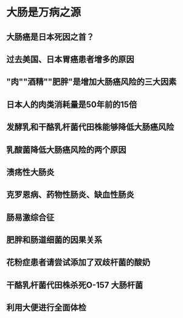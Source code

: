# 大肠是万病之源
## 大肠癌是日本死因之首？
## 过去美国、日本胃癌患者增多的原因
## "肉""酒精""肥胖"是增加大肠癌风险的三大因素
## 日本人的肉类消耗量是50年前的15倍
## 发酵乳和干酪乳杆菌代田株能够降低大肠癌风险
## 乳酸菌降低大肠癌风险的两个原因
## 溃疡性大肠炎
## 克罗恩病、药物性肠炎、缺血性肠炎
## 肠易激综合征
## 肥胖和肠道细菌的因果关系
## 花粉症患者请尝试添加了双歧杆菌的酸奶
## 干酪乳杆菌代田株杀死O-157 大肠杆菌
## 利用大便进行全面体检